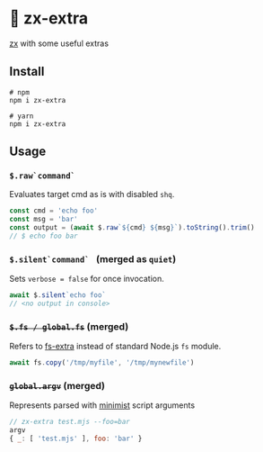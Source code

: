 # 🦪 zx-extra
[zx](https://github.com/google/zx) with some useful extras

## Install
```shell
# npm
npm i zx-extra

# yarn
npm i zx-extra
```

## Usage
### ``$.raw`command` ``
Evaluates target cmd as is with disabled `shq`.
```js
const cmd = 'echo foo'
const msg = 'bar'
const output = (await $.raw`${cmd} ${msg}`).toString().trim()
// $ echo foo bar
```

### ``$.silent`command` `` (merged as `quiet`)
Sets `verbose = false` for once invocation.
```js
await $.silent`echo foo`
// <no output in console>
```

### ~~`` $.fs / global.fs ``~~ (merged)
Refers to [fs-extra](https://www.npmjs.com/package/fs-extra) instead of standard Node.js `fs` module.
```js
await fs.copy('/tmp/myfile', '/tmp/mynewfile')
```

### ~~`` global.argv ``~~ (merged)
Represents parsed with [minimist](https://www.npmjs.com/package/minimist) script arguments
```js
// zx-extra test.mjs --foo=bar
argv
{ _: [ 'test.mjs' ], foo: 'bar' }
```

